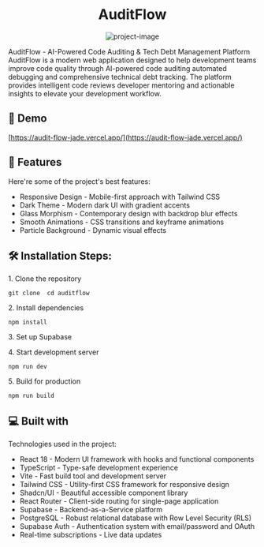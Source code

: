 <h1 align="center" id="title">AuditFlow</h1>

<p align="center"><img src="https://socialify.git.ci/Vatsaalll/AuditFlow/image?language=1&amp;owner=1&amp;name=1&amp;stargazers=1&amp;theme=Light" alt="project-image"></p>

<p id="description">AuditFlow - AI-Powered Code Auditing &amp; Tech Debt Management Platform AuditFlow is a modern web application designed to help development teams improve code quality through AI-powered code auditing automated debugging and comprehensive technical debt tracking. The platform provides intelligent code reviews developer mentoring and actionable insights to elevate your development workflow.</p>

<h2>🚀 Demo</h2>

[https://audit-flow-jade.vercel.app/](https://audit-flow-jade.vercel.app/)

  
  
<h2>🧐 Features</h2>

Here're some of the project's best features:

*   Responsive Design - Mobile-first approach with Tailwind CSS
*   Dark Theme - Modern dark UI with gradient accents
*   Glass Morphism - Contemporary design with backdrop blur effects
*   Smooth Animations - CSS transitions and keyframe animations
*   Particle Background - Dynamic visual effects

<h2>🛠️ Installation Steps:</h2>

<p>1. Clone the repository</p>

```
git clone  cd auditflow
```

<p>2. Install dependencies</p>

```
npm install
```

<p>3. Set up Supabase</p>

<p>4. Start development server</p>

```
npm run dev
```

<p>5. Build for production</p>

```
npm run build
```

  
  
<h2>💻 Built with</h2>

Technologies used in the project:

*   React 18 - Modern UI framework with hooks and functional components
*   TypeScript - Type-safe development experience
*   Vite - Fast build tool and development server
*   Tailwind CSS - Utility-first CSS framework for responsive design
*   Shadcn/UI - Beautiful accessible component library
*   React Router - Client-side routing for single-page application
*   Supabase - Backend-as-a-Service platform
*   PostgreSQL - Robust relational database with Row Level Security (RLS)
*   Supabase Auth - Authentication system with email/password and OAuth
*   Real-time subscriptions - Live data updates
